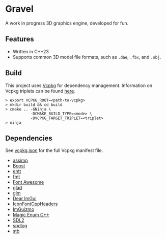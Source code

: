 # Gravel

A work in progress 3D graphics engine, developed for fun.

## Features

* Written in C++23
* Supports common 3D model file formats, such as `.dae`, `.fbx`, and `.obj`.

## Build

This project uses [Vcpkg](https://github.com/microsoft/vcpkg) for dependency management.
Information on Vcpkg triplets can be found [here](https://github.com/microsoft/vcpkg/docs/users/triplets.md).

```
> export VCPKG_ROOT=<path-to-vcpkg>
> mkdir build && cd build
> cmake .. -GNinja \
           -DCMAKE_BUILD_TYPE=<mode> \
           -DVCPKG_TARGET_TRIPLET=<triplet>
> ninja
```

## Dependencies

See [vcpkg.json](vcpkg.json) for the full Vcpkg manifest file.

* [assimp](https://github.com/assimp/assimp)
* [Boost](https://www.boost.org/)
* [entt](https://github.com/skypjack/entt)
* [fmt](https://github.com/fmtlib/fmt)
* [Font Awesome](https://github.com/FortAwesome/Font-Awesome)
* [glad](https://github.com/Dav1dde/glad)
* [glm](https://github.com/g-truc/glm)
* [Dear ImGui](https://github.com/ocornut/imgui)
* [IconFontCppHeaders](https://github.com/juliettef/IconFontCppHeaders)
* [ImGuizmo](https://github.com/CedricGuillemet/ImGuizmo)
* [Magic Enum C++](https://github.com/Neargye/magic_enum)
* [SDL2](https://github.com/libsdl-org/SDL)
* [spdlog](https://github.com/gabime/spdlog)
* [stb](https://github.com/nothings/stb)
